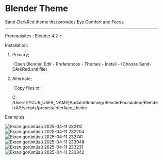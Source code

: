 # Blender Theme

Sand-DarkRed theme that provides Eye Comfort and Focus


-------------------------------------------------------

Prerequisites :  Blender 4.2 ≥

İnstallation:
  
  1. Primary;

     -Open Blender,  Edit - Preferences - Themes - İnstall - (Choose Sand-DArkRed.xml file)


  2. Alternate;

      -Copy files to:
       
       C: /Users/[YOUR_USER_NAME]Apdata/Roaming/BlenderFoundation/Blender/4.5/scripts/presets/interface_theme


 Examples

![Ekran görüntüsü 2025-04-11 232112](https://github.com/user-attachments/assets/d74bf246-a776-4671-8a15-9ffca5528b3e)
![Ekran görüntüsü 2025-04-11 232204](https://github.com/user-attachments/assets/a564c9d2-cd15-4bee-9baa-b38a90c37a13)
![Ekran görüntüsü 2025-04-11 232741](https://github.com/user-attachments/assets/17ac80ce-2dd6-4710-b958-d1831322094a)
![Ekran görüntüsü 2025-04-11 233048](https://github.com/user-attachments/assets/2edfce07-fff2-43d2-a19c-3e3b0ac86749)
![Ekran görüntüsü 2025-04-11 233231](https://github.com/user-attachments/assets/bed75d9b-b00d-4555-b2e2-137c4e7ddfd8)
![Ekran görüntüsü 2025-04-11 233342](https://github.com/user-attachments/assets/91eccc24-f2a6-4808-b996-6d15ee80c24b)
